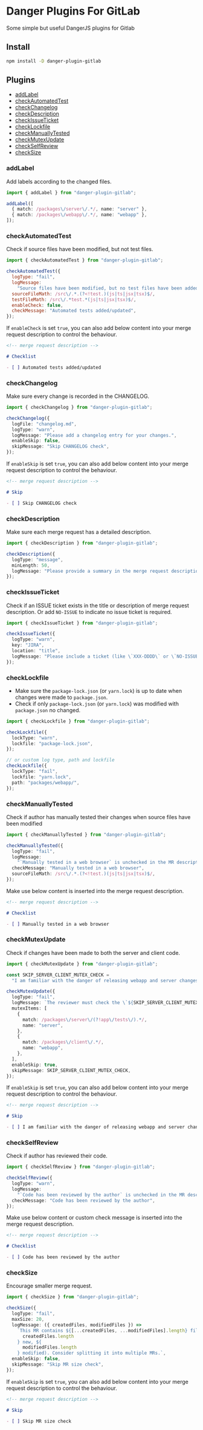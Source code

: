 # Danger Plugins For GitLab

Some simple but useful DangerJS plugins for Gitlab

## Install

```bash
npm install -D danger-plugin-gitlab
```

## Plugins

- [addLabel](#addlabel)
- [checkAutomatedTest](#checkautomatedtest)
- [checkChangelog](#checkchangelog)
- [checkDescription](#checkdescription)
- [checkIssueTicket](#checkissueticket)
- [checkLockfile](#checklockfile)
- [checkManuallyTested](#checkmanuallytested)
- [checkMutexUpdate](#checkmutexupdate)
- [checkSelfReview](#checkselfreview)
- [checkSize](#checksize)

### addLabel

Add labels according to the changed files.

```typescript
import { addLabel } from "danger-plugin-gitlab";

addLabel([
  { match: /packages\/server\/.*/, name: "server" },
  { match: /packages\/webapp\/.*/, name: "webapp" },
]);
```

### checkAutomatedTest

Check if source files have been modified, but not test files.

```javascript
import { checkAutomatedTest } from "danger-plugin-gitlab";

checkAutomatedTest({
  logType: "fail",
  logMessage:
    "Source files have been modified, but no test files have been added or modified.",
  sourceFileMath: /src\/.*.(?<!test.)(js|ts|jsx|tsx)$/,
  testFileMath: /src\/.*test.*(js|ts|jsx|tsx)$/,
  enableCheck: false,
  checkMessage: "Automated tests added/updated",
});
```

If `enableCheck` is set `true`, you can also add below content into your merge request description to control the behaviour.

```markdown
<!-- merge request description -->

# Checklist

- [ ] Automated tests added/updated
```

### checkChangelog

Make sure every change is recorded in the CHANGELOG.

```typescript
import { checkChangelog } from "danger-plugin-gitlab";

checkChangelog({
  logFile: "changelog.md",
  logType: "warn",
  logMessage: "Please add a changelog entry for your changes.",
  enableSkip: false,
  skipMessage: "Skip CHANGELOG check",
});
```

If `enableSkip` is set `true`, you can also add below content into your merge request description to control the behaviour.

```markdown
<!-- merge request description -->

# Skip

- [ ] Skip CHANGELOG check
```

### checkDescription

Make sure each merge request has a detailed description.

```typescript
import { checkDescription } from "danger-plugin-gitlab";

checkDescription({
  logType: "message",
  minLength: 50,
  logMessage: "Please provide a summary in the merge request description.",
});
```

### checkIssueTicket

Check if an ISSUE ticket exists in the title or description of merge request description. Or add `NO-ISSUE` to indicate no issue ticket is required.

```typescript
import { checkIssueTicket } from "danger-plugin-gitlab";

checkIssueTicket({
  logType: "warn",
  key: "JIRA",
  location: "title",
  logMessage: "Please include a ticket (like \`XXX-DDDD\` or \`NO-ISSUE\` if there is no ticket) at the beginning of the MR title";
});
```

### checkLockfile

- Make sure the `package-lock.json` (or `yarn.lock`) is up to date when changes were made to `package.json`.
- Check if only `package-lock.json` (or `yarn.lock`) was modified with `package.json` no changed.

```typescript
import { checkLockfile } from "danger-plugin-gitlab";

checkLockfile({
  lockType: "warn",
  lockfile: "package-lock.json",
});

// or custom log type, path and lockfile
checkLockfile({
  lockType: "fail",
  lockfile: "yarn.lock",
  path: "packages/webapp/",
});
```

### checkManuallyTested

Check if author has manually tested their changes when source files have been modified

```typescript
import { checkManuallyTested } from "danger-plugin-gitlab";

checkManuallyTested({
  logType: "fail",
  logMessage:
    "`Manually tested in a web browser` is unchecked in the MR description when source files have been modified.",
  checkMessage: "Manually tested in a web browser",
  sourceFileMath: /src\/.*.(?<!test.)(js|ts|jsx|tsx)$/,
});
```

Make use below content is inserted into the merge request description.

```markdown
<!-- merge request description -->

# Checklist

- [ ] Manually tested in a web browser
```

### checkMutexUpdate

Check if changes have been made to both the server and client code.

```typescript
import { checkMutexUpdate } from "danger-plugin-gitlab";

const SKIP_SERVER_CLIENT_MUTEX_CHECK =
  "I am familiar with the danger of releasing webapp and server changes simultaneously";

checkMutexUpdate({
  logType: "fail",
  logMessage: `The reviewer must check the \`${SKIP_SERVER_CLIENT_MUTEX_CHECK}\` toggle, or the pull request should be split.`,
  mutexItems: [
    {
      match: /packages\/server\/(?!app\/tests\/).*/,
      name: "server",
    },
    {
      match: /packages\/client\/.*/,
      name: "webapp",
    },
  ],
  enableSkip: true,
  skipMessage: SKIP_SERVER_CLIENT_MUTEX_CHECK,
});
```

If `enableSkip` is set `true`, you can also add below content into your merge request description to control the behaviour.

```markdown
<!-- merge request description -->

# Skip

- [ ] I am familiar with the danger of releasing webapp and server changes simultaneously
```

### checkSelfReview

Check if author has reviewed their code.

```typescript
import { checkSelfReview } from "danger-plugin-gitlab";

checkSelfReview({
  logType: "warn",
  logMessage:
    "`Code has been reviewed by the author` is unchecked in the MR description.",
  checkMessage: "Code has been reviewed by the author",
});
```

Make use below content or custom check message is inserted into the merge request description.

```markdown
<!-- merge request description -->

# Checklist

- [ ] Code has been reviewed by the author
```

### checkSize

Encourage smaller merge request.

```typescript
import { checkSize } from "danger-plugin-gitlab";

checkSize({
  logType: "fail",
  maxSize: 20,
  logMessage: ({ createdFiles, modifiedFiles }) =>
    `This MR contains ${[...createdFiles, ...modifiedFiles].length} files (${
      createdFiles.length
    } new, ${
      modifiedFiles.length
    } modified). Consider splitting it into multiple MRs.`,
  enableSkip: false,
  skipMessage: "Skip MR size check",
});
```

If `enableSkip` is set `true`, you can also add below content into your merge request description to control the behaviour.

```markdown
<!-- merge request description -->

# Skip

- [ ] Skip MR size check
```

